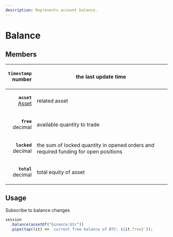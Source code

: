 ```yaml
---
description: Represents account balance.
---
```


# Balance

## Members

|                   <p><strong><code>timestamp</code></strong><br>number</p> | the last update time                                                                 |
| -------------------------------------------------------------------------: | ------------------------------------------------------------------------------------ |
| <p><strong><code>asset</code></strong><br><a href="asset.md">Asset</a></p> | related asset                                                                        |
|                       <p><strong><code>free</code></strong><br>decimal</p> | available quantity to trade                                                          |
|                     <p><strong><code>locked</code></strong><br>decimal</p> | the sum of locked quantity in opened orders  and required funding for open positions |
|                      <p><strong><code>total</code></strong><br>decimal</p> | total equity of asset                                                                |

## Usage

Subscribe to balance changes

```typescript
session
  .balance(assetOf("binance:btc"))
  .pipe(tap((it) => `current free balance of BTC: ${it.free}`));
```
